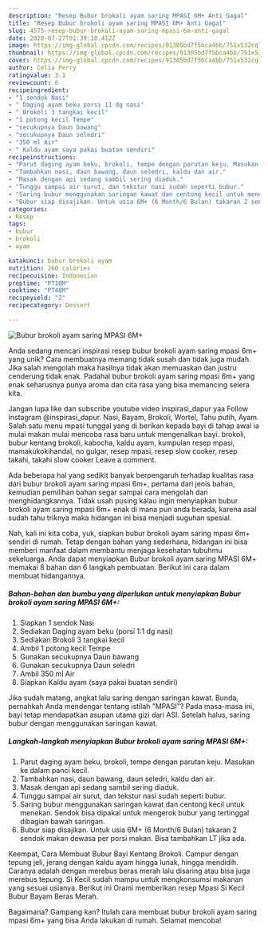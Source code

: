 ```yaml
---
description: "Resep Bubur brokoli ayam saring MPASI 6M+ Anti Gagal"
title: "Resep Bubur brokoli ayam saring MPASI 6M+ Anti Gagal"
slug: 4575-resep-bubur-brokoli-ayam-saring-mpasi-6m-anti-gagal
date: 2020-07-27T01:39:10.412Z
image: https://img-global.cpcdn.com/recipes/91305bd7f5bca4bb/751x532cq70/bubur-brokoli-ayam-saring-mpasi-6m-foto-resep-utama.jpg
thumbnail: https://img-global.cpcdn.com/recipes/91305bd7f5bca4bb/751x532cq70/bubur-brokoli-ayam-saring-mpasi-6m-foto-resep-utama.jpg
cover: https://img-global.cpcdn.com/recipes/91305bd7f5bca4bb/751x532cq70/bubur-brokoli-ayam-saring-mpasi-6m-foto-resep-utama.jpg
author: Celia Perry
ratingvalue: 3.1
reviewcount: 6
recipeingredient:
- "1 sendok Nasi"
- " Daging ayam beku porsi 11 dg nasi"
- " Brokoli 3 tangkai kecil"
- "1 potong kecil Tempe"
- "secukupnya Daun bawang"
- "secukupnya Daun seledri"
- "350 ml Air"
- " Kaldu ayam saya pakai buatan sendiri"
recipeinstructions:
- "Parut daging ayam beku, brokoli, tempe dengan parutan keju. Masukan ke dalam panci kecil."
- "Tambahkan nasi, daun bawang, daun seledri, kaldu dan air."
- "Masak dengan api sedang sambil sering diaduk."
- "Tunggu sampai air surut, dan tekstur nasi sudah seperti bubur."
- "Saring bubur menggunakan saringan kawat dan centong kecil untuk menekan. Sendok bisa dipakai untuk mengerok bubur yang tertinggal dibagian bawah saringan."
- "Bubur siap disajikan. Untuk usia 6M+ (6 Month/6 Bulan) takaran 2 sendok makan dewasa per porsi makan. Bisa tambahkan LT jika ada."
categories:
- Resep
tags:
- bubur
- brokoli
- ayam

katakunci: bubur brokoli ayam 
nutrition: 260 calories
recipecuisine: Indonesian
preptime: "PT10M"
cooktime: "PT48M"
recipeyield: "2"
recipecategory: Dessert

---
```



![Bubur brokoli ayam saring MPASI 6M+](https://img-global.cpcdn.com/recipes/91305bd7f5bca4bb/751x532cq70/bubur-brokoli-ayam-saring-mpasi-6m-foto-resep-utama.jpg)

Anda sedang mencari inspirasi resep bubur brokoli ayam saring mpasi 6m+ yang unik? Cara membuatnya memang tidak susah dan tidak juga mudah. Jika salah mengolah maka hasilnya tidak akan memuaskan dan justru cenderung tidak enak. Padahal bubur brokoli ayam saring mpasi 6m+ yang enak seharusnya punya aroma dan cita rasa yang bisa memancing selera kita.

Jangan lupa like dan subscribe youtube video inspirasi_dapur yaa Follow Instagram @inspirasi_dapur. Nasi, Bayam, Brokoli, Wortel, Tahu putih, Ayam. Salah satu menu mpasi tunggal yang di berikan kepada bayi di tahap awal ia mulai makan mulai mencoba rasa baru untuk mengenalkan bayi. brokoli, bubur kentang brokoli, kabocha, kaldu ayam, kumpulan resep mpasi, mamakukokihandal, no gulgar, resep mpasi, resep slow cooker, resep takahi, takahi slow cooker Leave a comment.

Ada beberapa hal yang sedikit banyak berpengaruh terhadap kualitas rasa dari bubur brokoli ayam saring mpasi 6m+, pertama dari jenis bahan, kemudian pemilihan bahan segar sampai cara mengolah dan menghidangkannya. Tidak usah pusing kalau ingin menyiapkan bubur brokoli ayam saring mpasi 6m+ enak di mana pun anda berada, karena asal sudah tahu triknya maka hidangan ini bisa menjadi suguhan spesial.


Nah, kali ini kita coba, yuk, siapkan bubur brokoli ayam saring mpasi 6m+ sendiri di rumah. Tetap dengan bahan yang sederhana, hidangan ini bisa memberi manfaat dalam membantu menjaga kesehatan tubuhmu sekeluarga. Anda dapat menyiapkan Bubur brokoli ayam saring MPASI 6M+ memakai 8 bahan dan 6 langkah pembuatan. Berikut ini cara dalam membuat hidangannya.

<!--inarticleads1-->

##### Bahan-bahan dan bumbu yang diperlukan untuk menyiapkan Bubur brokoli ayam saring MPASI 6M+:

1. Siapkan 1 sendok Nasi
1. Sediakan  Daging ayam beku (porsi 1:1 dg nasi)
1. Sediakan  Brokoli 3 tangkai kecil
1. Ambil 1 potong kecil Tempe
1. Gunakan secukupnya Daun bawang
1. Gunakan secukupnya Daun seledri
1. Ambil 350 ml Air
1. Siapkan  Kaldu ayam (saya pakai buatan sendiri)


Jika sudah matang, angkat lalu saring dengan saringan kawat. Bunda, pernahkah Anda mendengar tentang istilah &#34;MPASI&#34;? Pada masa-masa ini, bayi tetap mendapatkan asupan utama gizi dari ASI. Setelah halus, saring bubur dengan menggunakan saringan kawat. 

<!--inarticleads2-->

##### Langkah-langkah menyiapkan Bubur brokoli ayam saring MPASI 6M+:

1. Parut daging ayam beku, brokoli, tempe dengan parutan keju. Masukan ke dalam panci kecil.
1. Tambahkan nasi, daun bawang, daun seledri, kaldu dan air.
1. Masak dengan api sedang sambil sering diaduk.
1. Tunggu sampai air surut, dan tekstur nasi sudah seperti bubur.
1. Saring bubur menggunakan saringan kawat dan centong kecil untuk menekan. Sendok bisa dipakai untuk mengerok bubur yang tertinggal dibagian bawah saringan.
1. Bubur siap disajikan. Untuk usia 6M+ (6 Month/6 Bulan) takaran 2 sendok makan dewasa per porsi makan. Bisa tambahkan LT jika ada.


Keempat, Cara Membuat Bubur Bayi Kentang Brokoli. Campur dengan tepung jeli, jerang dengan kaldu ayam hingga lunak, hingga mendidih. Caranya adalah dengan merebus beras merah lalu disaring atau bisa juga merebus tepung. Si Kecil sudah mampu untuk mengkonsumsi makanan yang sesuai usianya. Berikut ini Orami memberikan resep Mpasi Si Kecil Bubur Bayam Beras Merah. 

Bagaimana? Gampang kan? Itulah cara membuat bubur brokoli ayam saring mpasi 6m+ yang bisa Anda lakukan di rumah. Selamat mencoba!
